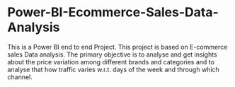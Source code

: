 # Power-BI-Ecommerce-Sales-Data-Analysis
This is a Power BI end to end Project. 
This project is based on E-commerce sales Data analysis. The primary objective is to analyse and get insights about the price variation among different brands and categories and to analyse that how traffic varies w.r.t. days of the week and through which channel.
